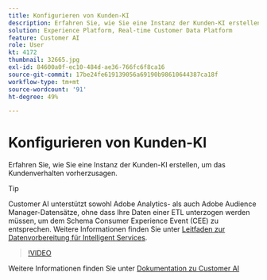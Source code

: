 ```yaml
---
title: Konfigurieren von Kunden-KI
description: Erfahren Sie, wie Sie eine Instanz der Kunden-KI erstellen, um das Kundenverhalten vorherzusagen.
solution: Experience Platform, Real-time Customer Data Platform
feature: Customer AI
role: User
kt: 4172
thumbnail: 32665.jpg
exl-id: 84600a0f-ec10-484d-ae36-766fc6f8ca16
source-git-commit: 17be24fe619139056a69190b98610644387ca18f
workflow-type: tm+mt
source-wordcount: '91'
ht-degree: 49%

---
```


# Konfigurieren von Kunden-KI

Erfahren Sie, wie Sie eine Instanz der Kunden-KI erstellen, um das Kundenverhalten vorherzusagen.

>[!TIP]
>
>Customer AI unterstützt sowohl Adobe Analytics- als auch Adobe Audience Manager-Datensätze, ohne dass Ihre Daten einer ETL unterzogen werden müssen, um dem Schema Consumer Experience Event (CEE) zu entsprechen. Weitere Informationen finden Sie unter [Leitfaden zur Datenvorbereitung für Intelligent Services](https://experienceleague.adobe.com/docs/experience-platform/intelligent-services/data-preparation.html?lang=de).

>[!VIDEO](https://video.tv.adobe.com/v/32665?quality=12&learn=on)

Weitere Informationen finden Sie unter [Dokumentation zu Customer AI](https://experienceleague.adobe.com/docs/experience-platform/intelligent-services/customer-ai/overview.html?lang=de)
